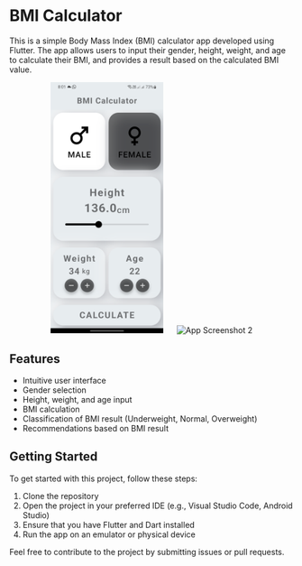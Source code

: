 # BMI Calculator

This is a simple Body Mass Index (BMI) calculator app developed using Flutter. The app allows users to input their gender, height, weight, and age to calculate their BMI, and provides a result based on the calculated BMI value.

<p align="center">
  <img src="https://raw.githubusercontent.com/Tarek3222/bmi_calculator/refs/heads/main/app%20images/home_page.png" width="200" alt="App Screenshot 1" hspace="10">
  <img src="Simulator%20Screen%20Shot%20-%20iPhone%2014%20Pro%20-%202023-05-04%20at%2014.51.11.png" width="200" alt="App Screenshot 2" hspace="10">
</p>

## Features

- Intuitive user interface
- Gender selection
- Height, weight, and age input
- BMI calculation
- Classification of BMI result (Underweight, Normal, Overweight)
- Recommendations based on BMI result

## Getting Started

To get started with this project, follow these steps:

1. Clone the repository
2. Open the project in your preferred IDE (e.g., Visual Studio Code, Android Studio)
3. Ensure that you have Flutter and Dart installed
4. Run the app on an emulator or physical device

Feel free to contribute to the project by submitting issues or pull requests.
